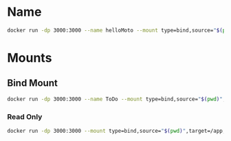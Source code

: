 # Name
```sh
docker run -dp 3000:3000 --name helloMoto --mount type=bind,source="$(pwd)",target=/app hello-world
```

# Mounts
## Bind Mount
```sh
docker run -dp 3000:3000 --name ToDo --mount type=bind,source="$(pwd)",target=/app hello-world
```
### Read Only 
```sh
docker run -dp 3000:3000 --mount type=bind,source="$(pwd)",target=/app,readonly hello-world
```